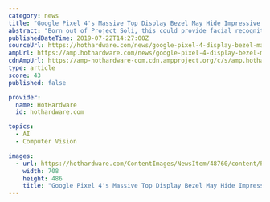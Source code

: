 ```yaml
---
category: news
title: "Google Pixel 4's Massive Top Display Bezel May Hide Impressive Sensor Array"
abstract: "Born out of Project Soli, this could provide facial recognition capabilities, but also a bunch of other stuff, like object recognition and in-air gesture support. Here's a video from three years ..."
publishedDateTime: 2019-07-22T14:27:00Z
sourceUrl: https://hothardware.com/news/google-pixel-4-display-bezel-may-hide-impressive-sensor-array
ampUrl: https://amp.hothardware.com/news/google-pixel-4-display-bezel-may-hide-impressive-sensor-array
cdnAmpUrl: https://amp-hothardware-com.cdn.ampproject.org/c/s/amp.hothardware.com/news/google-pixel-4-display-bezel-may-hide-impressive-sensor-array
type: article
score: 43
published: false

provider:
  name: HotHardware
  id: hothardware.com

topics:
  - AI
  - Computer Vision

images:
  - url: https://hothardware.com/ContentImages/NewsItem/48760/content/Pixel_4_Render.jpg
    width: 708
    height: 486
    title: "Google Pixel 4's Massive Top Display Bezel May Hide Impressive Sensor Array"
---
```


